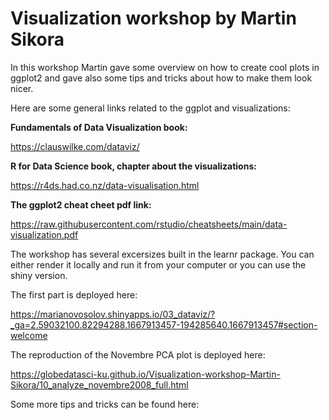 # Visualization workshop by Martin Sikora

In this workshop Martin gave some overview on how to create cool plots in ggplot2 and gave also some tips and tricks about how to make them look nicer. 

Here are some general links related to the ggplot and visualizations:

**Fundamentals of Data Visualization book:**

https://clauswilke.com/dataviz/

**R for Data Science book, chapter about the visualizations:**

https://r4ds.had.co.nz/data-visualisation.html

**The ggplot2 cheat cheet pdf link:**

https://raw.githubusercontent.com/rstudio/cheatsheets/main/data-visualization.pdf

The workshop has several excersizes built in the learnr package. You can either render it locally and run it from your computer or you can use the shiny version.

The first part is deployed here:

https://marianovosolov.shinyapps.io/03_dataviz/?_ga=2.59032100.82294288.1667913457-194285640.1667913457#section-welcome

The reproduction of the Novembre PCA plot is deployed here:

https://globedatasci-ku.github.io/Visualization-workshop-Martin-Sikora/10_analyze_novembre2008_full.html

Some more tips and tricks can be found here:


